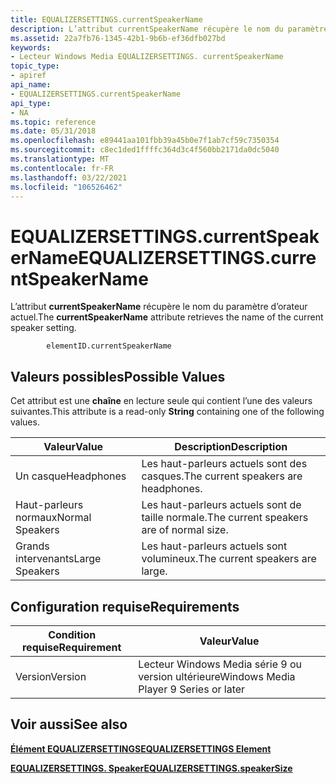 ```yaml
---
title: EQUALIZERSETTINGS.currentSpeakerName
description: L’attribut currentSpeakerName récupère le nom du paramètre d’orateur actuel.
ms.assetid: 22a7fb76-1345-42b1-9b6b-ef36dfb027bd
keywords:
- Lecteur Windows Media EQUALIZERSETTINGS. currentSpeakerName
topic_type:
- apiref
api_name:
- EQUALIZERSETTINGS.currentSpeakerName
api_type:
- NA
ms.topic: reference
ms.date: 05/31/2018
ms.openlocfilehash: e89441aa101fbb39a45b0e7f1ab7cf59c7350354
ms.sourcegitcommit: c8ec1ded1ffffc364d3c4f560bb2171da0dc5040
ms.translationtype: MT
ms.contentlocale: fr-FR
ms.lasthandoff: 03/22/2021
ms.locfileid: "106526462"
---
```

# <a name="equalizersettingscurrentspeakername"></a><span data-ttu-id="f7b8e-104">EQUALIZERSETTINGS.currentSpeakerName</span><span class="sxs-lookup"><span data-stu-id="f7b8e-104">EQUALIZERSETTINGS.currentSpeakerName</span></span>

<span data-ttu-id="f7b8e-105">L’attribut **currentSpeakerName** récupère le nom du paramètre d’orateur actuel.</span><span class="sxs-lookup"><span data-stu-id="f7b8e-105">The **currentSpeakerName** attribute retrieves the name of the current speaker setting.</span></span>

``` syntax
        elementID.currentSpeakerName
```

## <a name="possible-values"></a><span data-ttu-id="f7b8e-106">Valeurs possibles</span><span class="sxs-lookup"><span data-stu-id="f7b8e-106">Possible Values</span></span>

<span data-ttu-id="f7b8e-107">Cet attribut est une **chaîne** en lecture seule qui contient l’une des valeurs suivantes.</span><span class="sxs-lookup"><span data-stu-id="f7b8e-107">This attribute is a read-only **String** containing one of the following values.</span></span>



| <span data-ttu-id="f7b8e-108">Valeur</span><span class="sxs-lookup"><span data-stu-id="f7b8e-108">Value</span></span>           | <span data-ttu-id="f7b8e-109">Description</span><span class="sxs-lookup"><span data-stu-id="f7b8e-109">Description</span></span>                              |
|-----------------|------------------------------------------|
| <span data-ttu-id="f7b8e-110">Un casque</span><span class="sxs-lookup"><span data-stu-id="f7b8e-110">Headphones</span></span>      | <span data-ttu-id="f7b8e-111">Les haut-parleurs actuels sont des casques.</span><span class="sxs-lookup"><span data-stu-id="f7b8e-111">The current speakers are headphones.</span></span>     |
| <span data-ttu-id="f7b8e-112">Haut-parleurs normaux</span><span class="sxs-lookup"><span data-stu-id="f7b8e-112">Normal Speakers</span></span> | <span data-ttu-id="f7b8e-113">Les haut-parleurs actuels sont de taille normale.</span><span class="sxs-lookup"><span data-stu-id="f7b8e-113">The current speakers are of normal size.</span></span> |
| <span data-ttu-id="f7b8e-114">Grands intervenants</span><span class="sxs-lookup"><span data-stu-id="f7b8e-114">Large Speakers</span></span>  | <span data-ttu-id="f7b8e-115">Les haut-parleurs actuels sont volumineux.</span><span class="sxs-lookup"><span data-stu-id="f7b8e-115">The current speakers are large.</span></span>          |



 

## <a name="requirements"></a><span data-ttu-id="f7b8e-116">Configuration requise</span><span class="sxs-lookup"><span data-stu-id="f7b8e-116">Requirements</span></span>



| <span data-ttu-id="f7b8e-117">Condition requise</span><span class="sxs-lookup"><span data-stu-id="f7b8e-117">Requirement</span></span> | <span data-ttu-id="f7b8e-118">Valeur</span><span class="sxs-lookup"><span data-stu-id="f7b8e-118">Value</span></span> |
|--------------------|---------------------------------------------------|
| <span data-ttu-id="f7b8e-119">Version</span><span class="sxs-lookup"><span data-stu-id="f7b8e-119">Version</span></span><br/> | <span data-ttu-id="f7b8e-120">Lecteur Windows Media série 9 ou version ultérieure</span><span class="sxs-lookup"><span data-stu-id="f7b8e-120">Windows Media Player 9 Series or later</span></span><br/> |



## <a name="see-also"></a><span data-ttu-id="f7b8e-121">Voir aussi</span><span class="sxs-lookup"><span data-stu-id="f7b8e-121">See also</span></span>

<dl> <dt>

[<span data-ttu-id="f7b8e-122">**Élément EQUALIZERSETTINGS**</span><span class="sxs-lookup"><span data-stu-id="f7b8e-122">**EQUALIZERSETTINGS Element**</span></span>](equalizersettings-element.md)
</dt> <dt>

[<span data-ttu-id="f7b8e-123">**EQUALIZERSETTINGS. Speaker**</span><span class="sxs-lookup"><span data-stu-id="f7b8e-123">**EQUALIZERSETTINGS.speakerSize**</span></span>](equalizersettings-speakersize.md)
</dt> </dl>

 

 





